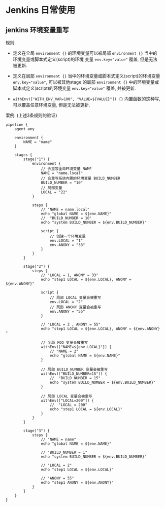 # Jenkins 日常使用

## jenkins 环境变量重写

规则:

- 定义在全局 `environment {}` 的环境变量可以被局部 `environment {}` 当中的环境变量或脚本式定义(script)的环境
变量 `env.key="value"` 覆盖, 但是无法被更新.

- 定义在局部 `environment {}` 当中的环境变量或脚本式定义(script)的环境变量 `env.key="value"`, 可以被其他stage
的局部 `environment {}` 中的环境变量或脚本式定义(script)的环境变量 `env.key="value"` 覆盖, 并被更新.

- `withEnv(["WITH_ENV_VAR=100", "VALUE=${VALUE}"]) {}` 内置函数的这种写, 可以覆盖任意环境变量, 但是无法被更新.


案例: (上述3条规则的验证)

```
pipeline {
    agent any

    environment {
        NAME = "name"
    }

    stages {
        stage("1") {
            environment {
              	// 会重写全局环境变量 NAME
                NAME = "name.local" 
              	// 会重写系统内置的环境变量 BUILD_NUMBER
                BUILD_NUMBER = "10"
                // 局部变量
                LOCAL = "22"
            }

            steps {
              	// "NAME = name.local"
                echo "global NAME = ${env.NAME}" 
              	//  "BUILD_NUMBER = 10"
                echo "system BUILD_NUMBER = ${env.BUILD_NUMBER}" 

                script {
                  	// 创建一个环境变量
                    env.LOCAL = "1" 
                    env.ANONY = "33"
                }
            }
        }

        stage("2") {
            steps {
                // "LOCAL = 1, ANONY = 33"
                echo "step1 LOCAL = ${env.LOCAL}, ANONY = ${env.ANONY}" 
                
                script {
                  	// 局部 LOCAL 变量会被重写
                    env.LOCAL = "2" 
                    // 局部 ANONY 变量会被重写
                    env.ANONY = "55"
                }

              	// "LOCAL = 2 , ANONY = 55"
                echo "step1 LOCAL = ${env.LOCAL}, ANONY = ${env.ANONY} " 

              	// 全局 FOO 变量会被重写
                withEnv(["NAME=${env.LOCAL}"]) { 
                  	// "NAME = 2"
                    echo "global NAME = ${env.NAME}" 
                }

              	// 局部 BUILD_NUMBER 变量会被重写
                withEnv(["BUILD_NUMBER=15"]) {
                  	//  "BUILD_NUMBER = 15"
                    echo "system BUILD_NUMBER = ${env.BUILD_NUMBER}"
                }

                // 局部 LOCAL 变量会被重写
                withEnv(["LOCAL=200"]) {
                    //  "LOCAL = 200"
                    echo "step1 LOCAL = ${env.LOCAL}"
                }
            }
        }
    
        stage("3") {
            steps {
                // "NAME = name"
                echo "global NAME = ${env.NAME}" 
                
                // "BUILD_NUMBER = 1"
                echo "system BUILD_NUMBER = ${env.BUILD_NUMBER}"
                 
                // "LOCAL = 2"
                echo "step1 LOCAL = ${env.LOCAL}"

                // "ANONY = 55"
                echo "step1 ANONY = ${env.ANONY}"
            }
        }
    }
}
```
